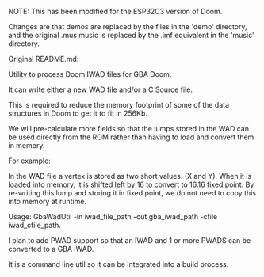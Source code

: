 NOTE: This has been modified for the ESP32C3 version of Doom.

Changes are that demos are replaced by the files in the 'demo' directory, and the original .mus music is replaced by the .imf equivalent in the 'music' directory.


Original README.md:


Utility to process Doom IWAD files for GBA Doom.

It can write either a new WAD file and/or a C Source file.

This is required to reduce the memory footprint of some of the data structures in Doom to get it to fit in 256Kb.

We will pre-calculate more fields so that the lumps stored in the WAD can be used directly from the ROM rather than having to load and convert them in memory.

For example:

In the WAD file a vertex is stored as two short values. (X and Y). When it is loaded into memory, it is shifted left by 16 to convert to 16.16 fixed point. By re-writing this lump and storing it in fixed point, we do not need to copy this into memory at runtime.

Usage: GbaWadUtil -in iwad_file_path -out gba_iwad_path -cfile iwad_cfile_path.


I plan to add PWAD support so that an IWAD and 1 or more PWADS can be converted to a GBA IWAD.

It is a command line util so it can be integrated into a build process.
